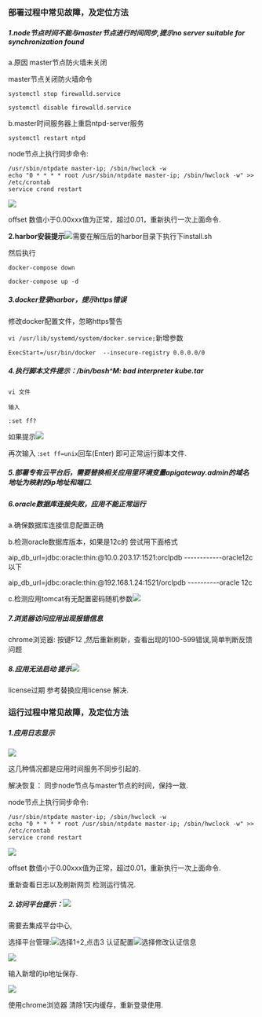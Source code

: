 ### 部署过程中常见故障，及定位方法

##### **1.node节点时间不能与master节点进行时间同步,提示no server suitable for synchronization found**

a.原因 master节点防火墙未关闭

master节点关闭防火墙命令

`systemctl stop firewalld.service`

`systemctl disable firewalld.service`

b.master时间服务器上重启ntpd-server服务

`systemctl restart ntpd`

node节点上执行同步命令:

```
/usr/sbin/ntpdate master-ip; /sbin/hwclock -w
echo "0 * * * * root /usr/sbin/ntpdate master-ip; /sbin/hwclock -w" >> /etc/crontab
service crond restart
```

![](/assets/30.png)

offset 数值小于0.00xxx值为正常，超过0.01，重新执行一次上面命令.

**2.harbor安装提示**![](/assets/12.png)需要在解压后的harbor目录下执行下install.sh

然后执行

`docker-compose down`

`docker-compose up -d`

##### **3.docker登录harbor，提示https错误**

修改docker配置文件，忽略https警告

`vi /usr/lib/systemd/system/docker.service;`新增参数

`ExecStart=/usr/bin/docker  --insecure-registry 0.0.0.0/0`

##### **4.执行脚本文件提示：/bin/bash^M: bad interpreter kube.tar**

`vi 文件`

`输入`

`:set ff?`

如果提示![](/assets/13.png)

再次输入 :`set ff=unix`回车\(Enter\) 即可正常运行脚本文件.

##### **5.部署专有云平台后，需要替换相关应用里环境变量apigateway.admin的域名地址为映射的ip地址和端口.**

##### **6.oracle数据库连接失败，应用不能正常运行**

a.确保数据库连接信息配置正确

b.检测oracle数据库版本，如果是12c的 尝试用下面格式

aip\_db\_url=jdbc:oracle:thin:@10.0.203.17:1521:orclpdb  ------------oracle12c以下

aip\_db\_url=jdbc:oracle:thin:@192.168.1.24:1521/orclpdb ----------oracle 12c

c.检测应用tomcat有无配置密码随机参数![](/assets/17.jpg)

##### **7.浏览器访问应用出现报错信息**

chrome浏览器: 按键F12 ,然后重新刷新，查看出现的100-599错误,简单判断反馈问题

##### **8.应用无法启动 提示**![](/assets/14.png)

license过期 参考替换应用license 解决.

### 运行过程中常见故障，及定位方法

##### **1.应用日志显示**

![](/assets/29.png)

这几种情况都是应用时间服务不同步引起的.

解决恢复： 同步node节点与master节点的时间，保持一致.

node节点上执行同步命令:

```
/usr/sbin/ntpdate master-ip; /sbin/hwclock -w
echo "0 * * * * root /usr/sbin/ntpdate master-ip; /sbin/hwclock -w" >> /etc/crontab
service crond restart
```

![](/assets/30.png)

offset 数值小于0.00xxx值为正常，超过0.01，重新执行一次上面命令.

重新查看日志以及刷新网页 检测运行情况.

##### 2.访问平台提示：![](/assets/invalid.png)

需要去集成平台中心,

选择平台管理:![](/assets/38.png)选择1+2,点击3 认证配置![](/assets/39.png)选择修改认证信息

![](/assets/40.png)

输入新增的ip地址保存.

![](/assets/41.png)

使用chrome浏览器 清除1天内缓存，重新登录使用.

